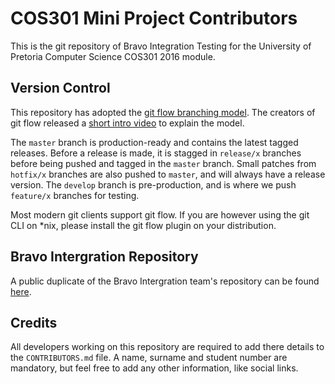 # COS301 Mini Project Contributors

This is the git repository of Bravo Integration Testing for the University of Pretoria Computer Science COS301 2016 module.

## Version Control
This repository has adopted the [git flow branching model](http://nvie.com/posts/a-successful-git-branching-model/). The creators of git flow released a [short intro video](http://vimeo.com/16018419) to explain the model.

The `master` branch is production-ready and contains the latest tagged releases. Before a release is made, it is stagged in `release/x` branches before being pushed and tagged in the `master` branch. Small patches from `hotfix/x` branches are also pushed to `master`, and will always have a release version. The `develop` branch is pre-production, and is where we push `feature/x` branches for testing.

Most modern git clients support git flow. If you are however using the git CLI on *nix, please install the git flow plugin on your distribution.

## Bravo Intergration Repository
A public duplicate of the Bravo Intergration team's repository can be found [here](https://github.com/MatthewBotha/BravoIntergrationForTesting).

## Credits
All developers working on this repository are required to add there details to the `CONTRIBUTORS.md` file. A name, surname and student number are mandatory, but feel free to add any other information, like social links.
